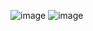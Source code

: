 ![image](https://github.com/sudhahema/One-time-Verification/assets/138487739/b7a5f713-1ae5-48ee-8a98-6a236406abfe)
![image](https://github.com/sudhahema/One-time-Verification/assets/138487739/5c08168d-6fc3-472a-b0b5-d13ea87c7e2c)
